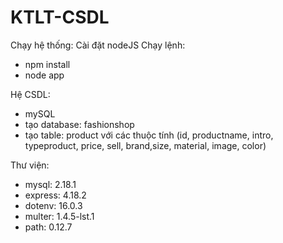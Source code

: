 # KTLT-CSDL

Chạy hệ thống: Cài đặt nodeJS
  Chạy lệnh: 
  + npm install
  + node app

Hệ CSDL: 
  + mySQL
  + tạo database: fashionshop
  + tạo table: product với các thuộc tính (id, productname, intro, typeproduct, price, sell, brand,size, material, image, color)

Thư viện:
  + mysql: 2.18.1
  + express: 4.18.2
  + dotenv: 16.0.3
  + multer: 1.4.5-lst.1
  + path: 0.12.7
